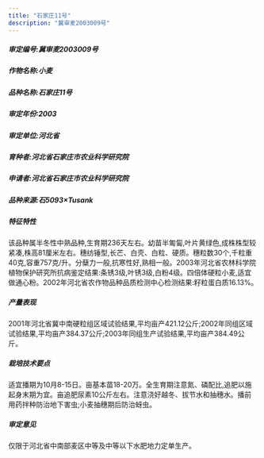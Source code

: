 ```yaml
---
title: "石家庄11号"
description: "冀审麦2003009号"
---
```

##### 审定编号:冀审麦2003009号

##### 作物名称:小麦

##### 品种名称:石家庄11号

##### 审定年份:2003

##### 审定单位:河北省

##### 育种者:河北省石家庄市农业科学研究院

##### 申请者:河北省石家庄市农业科学研究院

##### 品种来源:石5093×Tusank

##### 特征特性
该品种属半冬性中熟品种,生育期236天左右。幼苗半匍匐,叶片黄绿色,成株株型较紧凑,株高81厘米左右。穗纺锤型,长芒、白壳、白粒、硬质。穗粒数30个,千粒重40克,容重757克/升。分蘖力一般,抗寒性好,熟相一般。2003年河北省农林科学院植物保护研究所抗病鉴定结果:条锈3级,叶锈3级,白粉4级。四倍体硬粒小麦,适宜做通心粉。2002年河北省农作物品种品质检测中心检测结果:籽粒蛋白质16.13%。

##### 产量表现
2001年河北省冀中南硬粒组区域试验结果,平均亩产421.12公斤;2002年同组区域试验结果,平均亩产384.37公斤;2003年同组生产试验结果,平均亩产384.49公斤。

##### 栽培技术要点
适宜播期为10月8-15日。亩基本苗18-20万。全生育期注意氮、磷配比,追肥以施起身末期为宜。亩追肥尿素10公斤左右。注意浇好越冬、拔节水和抽穗水。播前用药拌种防治地下害虫;小麦抽穗期后防治蚜虫。

##### 审定意见
仅限于河北省中南部麦区中等及中等以下水肥地力定单生产。
